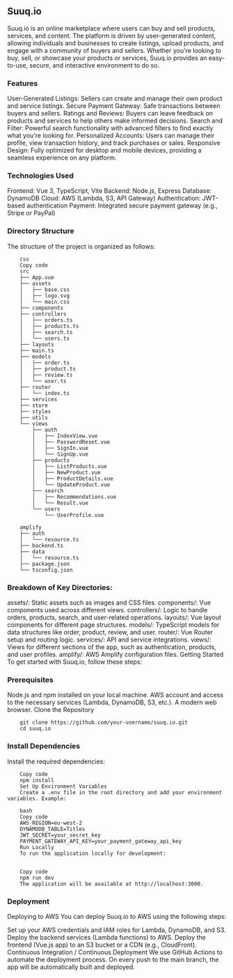 ## Suuq.io
Suuq.io is an online marketplace where users can buy and sell products, services, and content. The platform is driven by user-generated content, allowing individuals and businesses to create listings, upload products, and engage with a community of buyers and sellers. Whether you're looking to buy, sell, or showcase your products or services, Suuq.io provides an easy-to-use, secure, and interactive environment to do so.

### Features
User-Generated Listings: Sellers can create and manage their own product and service listings.
Secure Payment Gateway: Safe transactions between buyers and sellers.
Ratings and Reviews: Buyers can leave feedback on products and services to help others make informed decisions.
Search and Filter: Powerful search functionality with advanced filters to find exactly what you're looking for.
Personalized Accounts: Users can manage their profile, view transaction history, and track purchases or sales.
Responsive Design: Fully optimized for desktop and mobile devices, providing a seamless experience on any platform.

### Technologies Used
Frontend: Vue 3, TypeScript, Vite
Backend: Node.js, Express
Database: DynamoDB
Cloud: AWS (Lambda, S3, API Gateway)
Authentication: JWT-based authentication
Payment: Integrated secure payment gateway (e.g., Stripe or PayPal)

### Directory Structure
The structure of the project is organized as follows:

        css
        Copy code
        src
        ├── App.vue
        ├── assets
        │   ├── base.css
        │   ├── logo.svg
        │   └── main.css
        ├── components
        ├── controllers
        │   ├── orders.ts
        │   ├── products.ts
        │   ├── search.ts
        │   └── users.ts
        ├── layouts
        ├── main.ts
        ├── models
        │   ├── order.ts
        │   ├── product.ts
        │   ├── review.ts
        │   └── user.ts
        ├── router
        │   └── index.ts
        ├── services
        ├── store
        ├── styles
        ├── utils
        └── views
            ├── auth
            │   ├── IndexView.vue
            │   ├── PasswordReset.vue
            │   ├── SignIn.vue
            │   └── SignUp.vue
            ├── products
            │   ├── ListProducts.vue
            │   ├── NewProduct.vue
            │   ├── ProductDetails.vue
            │   └── UpdateProduct.vue
            ├── search
            │   ├── Recommendations.vue
            │   └── Result.vue
            └── users
                └── UserProfile.vue

        amplify
        ├── auth
        │   └── resource.ts
        ├── backend.ts
        ├── data
        │   └── resource.ts
        ├── package.json
        └── tsconfig.json


### Breakdown of Key Directories:
assets/: Static assets such as images and CSS files.
components/: Vue components used across different views.
controllers/: Logic to handle orders, products, search, and user-related operations.
layouts/: Vue layout components for different page structures.
models/: TypeScript models for data structures like order, product, review, and user.
router/: Vue Router setup and routing logic.
services/: API and service integrations.
views/: Views for different sections of the app, such as authentication, products, and user profiles.
amplify/: AWS Amplify configuration files.
Getting Started
To get started with Suuq.io, follow these steps:

### Prerequisites
Node.js and npm installed on your local machine.
AWS account and access to the necessary services (Lambda, DynamoDB, S3, etc.).
A modern web browser.
Clone the Repository

        git clone https://github.com/your-username/suuq.io.git
        cd suuq.io

### Install Dependencies
Install the required dependencies:

        Copy code
        npm install
        Set Up Environment Variables
        Create a .env file in the root directory and add your environment variables. Example:

        bash
        Copy code
        AWS_REGION=eu-west-2
        DYNAMODB_TABLE=Titles
        JWT_SECRET=your_secret_key
        PAYMENT_GATEWAY_API_KEY=your_payment_gateway_api_key
        Run Locally
        To run the application locally for development:


        Copy code
        npm run dev
        The application will be available at http://localhost:3000.

### Deployment
Deploying to AWS
You can deploy Suuq.io to AWS using the following steps:

Set up your AWS credentials and IAM roles for Lambda, DynamoDB, and S3.
Deploy the backend services (Lambda functions) to AWS.
Deploy the frontend (Vue.js app) to an S3 bucket or a CDN (e.g., CloudFront).
Continuous Integration / Continuous Deployment
We use GitHub Actions to automate the deployment process. On every push to the main branch, the app will be automatically built and deployed.

